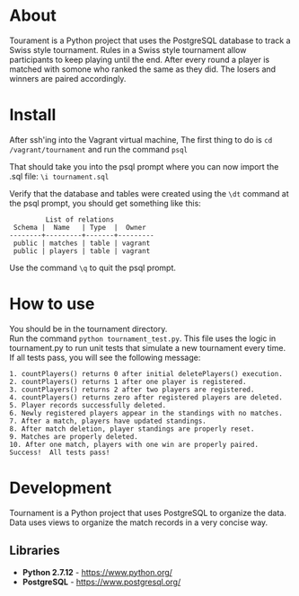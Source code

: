 # About

Tourament is a Python project that uses the PostgreSQL database
to track a Swiss style tournament.  Rules in a Swiss style 
tournament allow participants to keep playing until the end.  After
every round a player is matched with somone who ranked the same as they
did.  The losers and winners are paired accordingly.

# Install

After ssh'ing into the Vagrant virtual machine, The first thing to do is 
```cd /vagrant/tournament``` and run the command ```psql```

That should take you into the psql prompt where you can now import the .sql file:
```\i tournament.sql```

Verify that the database and tables were created using the ```\dt``` command at the 
psql prompt, you should get something like this:
```
         List of relations
 Schema |  Name   | Type  |  Owner  
--------+---------+-------+---------
 public | matches | table | vagrant
 public | players | table | vagrant
 ```

Use the command ```\q``` to quit the psql prompt.

# How to use

You should be in the tournament directory.  
Run the command ```python tournament_test.py```.  This file uses the logic 
in tournament.py to run unit tests that simulate a new tournament every time.  If all
tests pass, you will see the following message:

```
1. countPlayers() returns 0 after initial deletePlayers() execution.
2. countPlayers() returns 1 after one player is registered.
3. countPlayers() returns 2 after two players are registered.
4. countPlayers() returns zero after registered players are deleted.
5. Player records successfully deleted.
6. Newly registered players appear in the standings with no matches.
7. After a match, players have updated standings.
8. After match deletion, player standings are properly reset.
9. Matches are properly deleted.
10. After one match, players with one win are properly paired.
Success!  All tests pass!
```

# Development

Tournament is a Python project that uses PostgreSQL to organize the data.  Data uses
views to organize the match records in a very concise way. 

## Libraries

- **Python 2.7.12** - https://www.python.org/
- **PostgreSQL** - https://www.postgresql.org/
